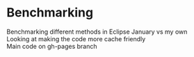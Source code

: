 # Benchmarking
Benchmarking different methods in Eclipse January vs my own <br />
Looking at making the code more cache friendly <br />
Main code on gh-pages branch
